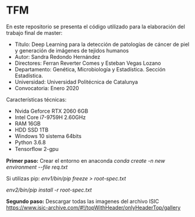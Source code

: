 # TFM

En este repositorio se presenta el código utilizado para la elaboración del trabajo final de master:

- Título: Deep Learning para la detección de patologías de cáncer de piel y generación de imágenes de tejidos humanos
- Autor: Sandra Redondo Hernández
- Directores: Ferran Reverter Comes y Esteban Vegas Lozano
- Departamento: Genética, Microbiología y Estadística. Sección Estadística.
- Universidad: Universidad Politécnica de Catalunya
- Convocatoria: Enero 2020

Características técnicas:

-	Nvida Geforce RTX 2060 6GB
-	Intel Core i7-9759H 2.60GHz
-	RAM 16GB
-	HDD SSD 1TB
-	Windows 10 sistema 64bits
-	Python 3.6.8
-	Tensorﬂow 2-gpu

<b>Primer paso:</b> Crear el entorno en anaconda
<i>conda create -n new environment --file req.txt</i>

Si utilizas pip:
<i>env1/bin/pip freeze > root-spec.txt</i>

<i>env2/bin/pip install -r root-spec.txt</i>

<b>Segundo paso:</b> Descargar todas las imagenes del archivo ISIC https://www.isic-archive.com/#!/topWithHeader/onlyHeaderTop/gallery
